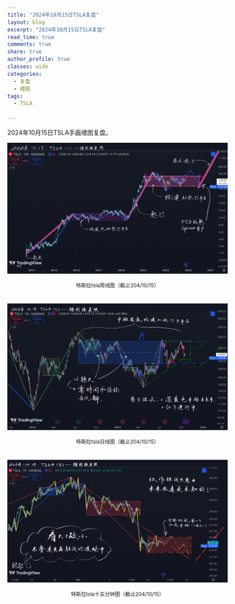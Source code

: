 ```yaml
---
title: "2024年10月15日TSLA复盘"
layout: blog
excerpt: "2024年10月15日TSLA复盘"
read_time: true
comments: true
share: true
author_profile: true
classes: wide
categories:
  - 复盘
  - 缠图
tags:
  - TSLA

---
```



2024年10月15日TSLA手画缠图复盘。

![TSLA特斯拉20241015](/assets/images/2024b/2024-10-15-TSLA-1.jpg)
<small><center>特斯拉tsla周线图（截止204/10/15）</center></small>　

![TSLA特斯拉20241015](/assets/images/2024b/2024-10-15-TSLA-2.jpg)
<small><center>特斯拉tsla日线图（截止204/10/15）</center></small>　

![TSLA特斯拉20241015](/assets/images/2024b/2024-10-15-TSLA-3.jpg)
<small><center>特斯拉tsla十五分钟图（截止204/10/15）</center></small>　

